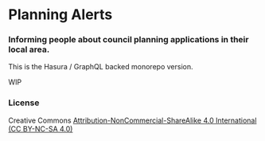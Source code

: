 # Planning Alerts

### Informing people about council planning applications in their local area.

This is the Hasura / GraphQL backed monorepo version. 

WIP

### License 
Creative Commons [Attribution-NonCommercial-ShareAlike 4.0 International (CC BY-NC-SA 4.0)](https://creativecommons.org/licenses/by-nc-sa/4.0/)
